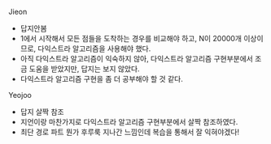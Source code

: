 Jieon
- 답지안봄
- 1에서 시작해서 모든 점들을 도착하는 경우를 비교해야 하고, N이 20000개 이상이므로, 다익스트라 알고리즘을 사용해야 했다.
- 아직 다익스트라 알고리즘이 익숙하지 않아, 다익스트라 알고리즘 구현부분에서 조금 도움을 받았지만, 답지는 보지 않았다.
- 다익스트라 알고리즘 구현을 좀 더 공부해야 할 것 같다.

Yeojoo
- 답지 살짝 참조
- 지언이랑 마찬가지로 다익스트라 알고리즘 구현부분에서 살짝 참조하였다.
- 최단 경로 파트 뭔가 후루룩 지나간 느낌인데 복습을 통해서 잘 익혀야겠다!